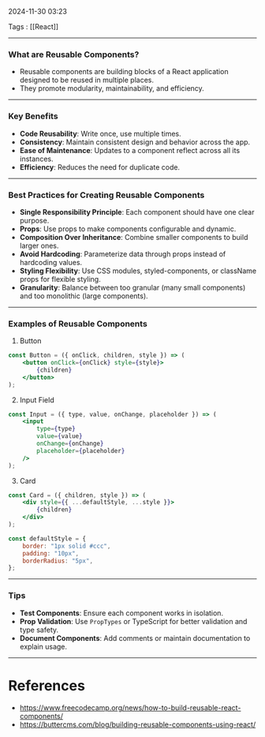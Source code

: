 2024-11-30 03:23

Tags : [[React]]

---
### What are Reusable Components?

- Reusable components are building blocks of a React application designed to be reused in multiple places.
- They promote modularity, maintainability, and efficiency.

---
### Key Benefits

- **Code Reusability**: Write once, use multiple times.
- **Consistency**: Maintain consistent design and behavior across the app.
- **Ease of Maintenance**: Updates to a component reflect across all its instances.
- **Efficiency**: Reduces the need for duplicate code.

---
### Best Practices for Creating Reusable Components

- **Single Responsibility Principle**: Each component should have one clear purpose.
- **Props**: Use props to make components configurable and dynamic.
- **Composition Over Inheritance**: Combine smaller components to build larger ones.
- **Avoid Hardcoding**: Parameterize data through props instead of hardcoding values.
- **Styling Flexibility**: Use CSS modules, styled-components, or className props for flexible styling.
- **Granularity**: Balance between too granular (many small components) and too monolithic (large components).

---
### Examples of Reusable Components

1. Button

```jsx
const Button = ({ onClick, children, style }) => (
    <button onClick={onClick} style={style}>
        {children}
    </button>
);
```

2. Input Field

```jsx
const Input = ({ type, value, onChange, placeholder }) => (
    <input
        type={type}
        value={value}
        onChange={onChange}
        placeholder={placeholder}
    />
);

```

3. Card

```jsx
const Card = ({ children, style }) => (
    <div style={{ ...defaultStyle, ...style }}>
        {children}
    </div>
);

const defaultStyle = {
    border: "1px solid #ccc",
    padding: "10px",
    borderRadius: "5px",
};

```

---
### Tips

- **Test Components**: Ensure each component works in isolation.
- **Prop Validation**: Use `PropTypes` or TypeScript for better validation and type safety.
- **Document Components**: Add comments or maintain documentation to explain usage.

---
# References

- https://www.freecodecamp.org/news/how-to-build-reusable-react-components/
- https://buttercms.com/blog/building-reusable-components-using-react/